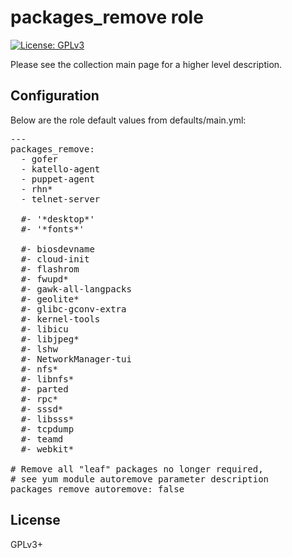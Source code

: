 # packages_remove role

[![License: GPLv3](https://img.shields.io/badge/license-GPLv3-brightgreen.svg)](https://www.gnu.org/licenses/gpl-3.0)

Please see the collection main page for a higher level description.

## Configuration

Below are the role default values from defaults/main.yml:

<pre>
---
packages_remove:
  - gofer
  - katello-agent
  - puppet-agent
  - rhn*
  - telnet-server

  #- '*desktop*'
  #- '*fonts*'

  #- biosdevname
  #- cloud-init
  #- flashrom
  #- fwupd*
  #- gawk-all-langpacks
  #- geolite*
  #- glibc-gconv-extra
  #- kernel-tools
  #- libicu
  #- libjpeg*
  #- lshw
  #- NetworkManager-tui
  #- nfs*
  #- libnfs*
  #- parted
  #- rpc*
  #- sssd*
  #- libsss*
  #- tcpdump
  #- teamd
  #- webkit*

# Remove all "leaf" packages no longer required,
# see yum module autoremove parameter description
packages_remove_autoremove: false
</pre>

## License

GPLv3+
